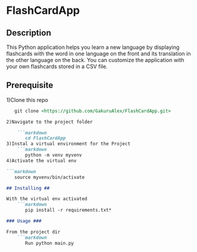 # FlashCardApp #

## Description ##

This Python application helps you learn a new language by displaying flashcards with the word in one language on the front and its translation in the other language on the back. You can customize the application with your own flashcards stored in a CSV file.

## Prerequisite ##

1)Clone this repo

```markdown
   git clone <https://github.com/GakuruAlex/FlashCardApp.git>

2)Navigate to the project folder

    ```markdown
       cd FlashCardApp
3)Instal a virtual environment for the Project
    ```markdown
       python -m venv myvenv
4)Activate the virtual env

```markdown
   source myvenv/bin/activate

## Installing ##

With the virtual env activated
    ```markdown
       pip install -r requirements.txt*

### Usage ###

From the project dir
    ```markdown
       Run python main.py
